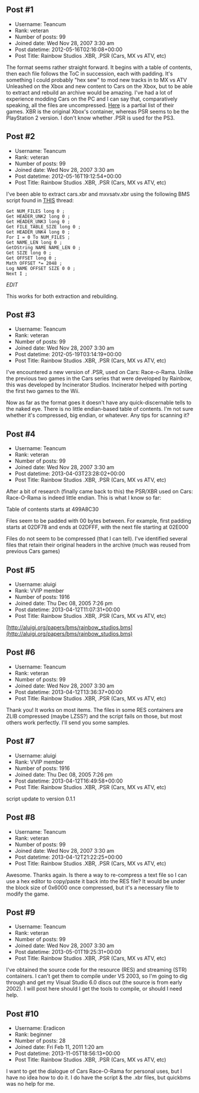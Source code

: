 ## Post #1
- Username: Teancum
- Rank: veteran
- Number of posts: 99
- Joined date: Wed Nov 28, 2007 3:30 am
- Post datetime: 2012-05-16T02:16:08+00:00
- Post Title: Rainbow Studios .XBR, .PSR (Cars, MX vs ATV, etc)

The format seems rather straight forward. It begins with a table of contents, then each file follows the ToC in succession, each with padding. It's something I could probably "hex sew" to mod new tracks in to MX vs ATV Unleashed on the Xbox and new content to Cars on the Xbox, but to be able to extract and rebuild an archive would be amazing. I've had a lot of experience modding Cars on the PC and I can say that, comparatively speaking, all the files are uncompressed. [Here](http://en.wikipedia.org/w/index.php?title=Rainbow_Studios&oldid=42712046) is a partial list of their games. XBR is the original Xbox's container, whereas PSR seems to be the PlayStation 2 version. I don't know whether .PSR is used for the PS3.
## Post #2
- Username: Teancum
- Rank: veteran
- Number of posts: 99
- Joined date: Wed Nov 28, 2007 3:30 am
- Post datetime: 2012-05-16T19:12:54+00:00
- Post Title: Rainbow Studios .XBR, .PSR (Cars, MX vs ATV, etc)

I've been able to extract cars.xbr and mxvsatv.xbr using the following BMS script found in [THIS](http://forum.xentax.com/viewtopic.php?f=10&t=3897) thread:

```
Get NUM_FILES long 0 ;
Get HEADER_UNK2 long 0 ;
Get HEADER_UNK3 long 0 ;
Get FILE_TABLE_SIZE long 0 ;
Get HEADER_UNK4 long 0 ;
For I = 0 To NUM_FILES ;
Get NAME_LEN long 0 ;
GetDString NAME NAME_LEN 0 ;
Get SIZE long 0 ;
Get OFFSET long 0 ;
Math OFFSET *= 2048 ;
Log NAME OFFSET SIZE 0 0 ;
Next I ;
```


*EDIT*

This works for both extraction and rebuilding.
## Post #3
- Username: Teancum
- Rank: veteran
- Number of posts: 99
- Joined date: Wed Nov 28, 2007 3:30 am
- Post datetime: 2012-05-19T03:14:19+00:00
- Post Title: Rainbow Studios .XBR, .PSR (Cars, MX vs ATV, etc)

I've encountered a new version of .PSR, used on Cars: Race-o-Rama. Unlike the previous two games in the Cars series that were developed by Rainbow, this was developed by Incinerator Studios. Incinerator helped with porting the first two games to the Wii.

Now as far as the format goes it doesn't have any quick-discernable tells to the naked eye. There is no little endian-based table of contents. I'm not sure whether it's compressed, big endian, or whatever. Any tips for scanning it?
## Post #4
- Username: Teancum
- Rank: veteran
- Number of posts: 99
- Joined date: Wed Nov 28, 2007 3:30 am
- Post datetime: 2013-04-03T23:28:02+00:00
- Post Title: Rainbow Studios .XBR, .PSR (Cars, MX vs ATV, etc)

After a bit of research (finally came back to this) the PSR/XBR used on Cars: Race-O-Rama is indeed little endian. This is what I know so far:

Table of contents starts at 499A8C30

Files seem to be padded with 00 bytes between. For example,
first padding starts at 02DF78 and ends at 02DFFF, with the next
file starting at 02E000

Files do not seem to be compressed (that I can tell). I've identified
several files that retain their original headers in the archive (much
was reused from previous Cars games)
## Post #5
- Username: aluigi
- Rank: VVIP member
- Number of posts: 1916
- Joined date: Thu Dec 08, 2005 7:26 pm
- Post datetime: 2013-04-12T11:07:31+00:00
- Post Title: Rainbow Studios .XBR, .PSR (Cars, MX vs ATV, etc)

[http://aluigi.org/papers/bms/rainbow_studios.bms](http://aluigi.org/papers/bms/rainbow_studios.bms)
## Post #6
- Username: Teancum
- Rank: veteran
- Number of posts: 99
- Joined date: Wed Nov 28, 2007 3:30 am
- Post datetime: 2013-04-12T13:36:37+00:00
- Post Title: Rainbow Studios .XBR, .PSR (Cars, MX vs ATV, etc)

Thank you! It works on most items. The files in some RES containers are ZLIB compressed (maybe LZSS?) and the script fails on those, but most others work perfectly. I'll send you some samples.
## Post #7
- Username: aluigi
- Rank: VVIP member
- Number of posts: 1916
- Joined date: Thu Dec 08, 2005 7:26 pm
- Post datetime: 2013-04-12T16:49:58+00:00
- Post Title: Rainbow Studios .XBR, .PSR (Cars, MX vs ATV, etc)

script update to version 0.1.1
## Post #8
- Username: Teancum
- Rank: veteran
- Number of posts: 99
- Joined date: Wed Nov 28, 2007 3:30 am
- Post datetime: 2013-04-12T21:22:25+00:00
- Post Title: Rainbow Studios .XBR, .PSR (Cars, MX vs ATV, etc)

Awesome. Thanks again. Is there a way to re-compress a text file so I can use a hex editor to copy/paste it back into the RES file? It would be under the block size of 0x6000 once compressed, but it's a necessary file to modify the game.
## Post #9
- Username: Teancum
- Rank: veteran
- Number of posts: 99
- Joined date: Wed Nov 28, 2007 3:30 am
- Post datetime: 2013-05-01T19:25:31+00:00
- Post Title: Rainbow Studios .XBR, .PSR (Cars, MX vs ATV, etc)

I've obtained the source code for the resource (RES) and streaming (STR) containers. I can't get them to compile under VS 2003, so I'm going to dig through and get my Visual Studio 6.0 discs out (the source is from early 2002). I will post here should I get the tools to compile, or should I need help.
## Post #10
- Username: Eradicon
- Rank: beginner
- Number of posts: 28
- Joined date: Fri Feb 11, 2011 1:20 am
- Post datetime: 2013-11-05T18:56:13+00:00
- Post Title: Rainbow Studios .XBR, .PSR (Cars, MX vs ATV, etc)

I want to get the dialogue of Cars Race-O-Rama for personal uses, but I have no idea how to do it. I do have the script & the .xbr files, but quickbms was no help for me.
